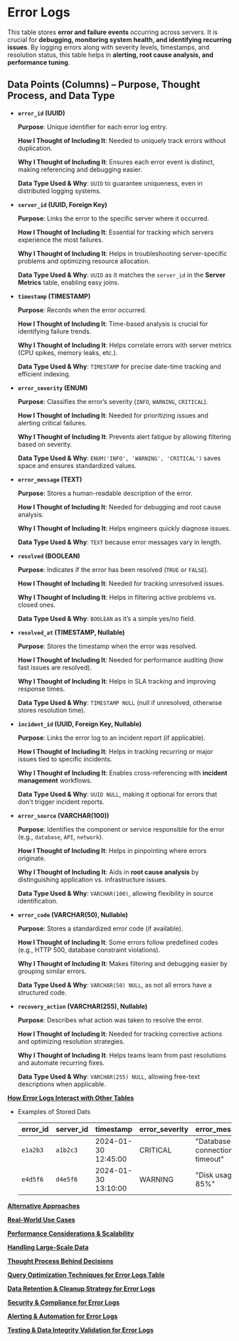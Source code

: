 # Error Logs

This table stores **error and failure events** occurring across servers. It is crucial for **debugging, monitoring system health, and identifying recurring issues**. By logging errors along with severity levels, timestamps, and resolution status, this table helps in **alerting, root cause analysis, and performance tuning**.

## **Data Points (Columns) – Purpose, Thought Process, and Data Type**

- **`error_id` (UUID)**
    
    **Purpose**: Unique identifier for each error log entry.
    
    **How I Thought of Including It**: Needed to uniquely track errors without duplication.
    
    **Why I Thought of Including It**: Ensures each error event is distinct, making referencing and debugging easier.
    
    **Data Type Used & Why**: `UUID` to guarantee uniqueness, even in distributed logging systems.
    
- **`server_id` (UUID, Foreign Key)**
    
    **Purpose**: Links the error to the specific server where it occurred.
    
    **How I Thought of Including It**: Essential for tracking which servers experience the most failures.
    
    **Why I Thought of Including It**: Helps in troubleshooting server-specific problems and optimizing resource allocation.
    
    **Data Type Used & Why**: `UUID` as it matches the `server_id` in the **Server Metrics** table, enabling easy joins.
    
- **`timestamp` (TIMESTAMP)**
    
    **Purpose**: Records when the error occurred.
    
    **How I Thought of Including It**: Time-based analysis is crucial for identifying failure trends.
    
    **Why I Thought of Including It**: Helps correlate errors with server metrics (CPU spikes, memory leaks, etc.).
    
    **Data Type Used & Why**: `TIMESTAMP` for precise date-time tracking and efficient indexing.
    
- **`error_severity` (ENUM)**
    
    **Purpose**: Classifies the error’s severity (`INFO`, `WARNING`, `CRITICAL`).
    
    **How I Thought of Including It**: Needed for prioritizing issues and alerting critical failures.
    
    **Why I Thought of Including It**: Prevents alert fatigue by allowing filtering based on severity.
    
    **Data Type Used & Why**: `ENUM('INFO', 'WARNING', 'CRITICAL')` saves space and ensures standardized values.
    
- **`error_message` (TEXT)**
    
    **Purpose**: Stores a human-readable description of the error.
    
    **How I Thought of Including It**: Needed for debugging and root cause analysis.
    
    **Why I Thought of Including It**: Helps engineers quickly diagnose issues.
    
    **Data Type Used & Why**: `TEXT` because error messages vary in length.
    
- **`resolved` (BOOLEAN)**
    
    **Purpose**: Indicates if the error has been resolved (`TRUE` or `FALSE`).
    
    **How I Thought of Including It**: Needed for tracking unresolved issues.
    
    **Why I Thought of Including It**: Helps in filtering active problems vs. closed ones.
    
    **Data Type Used & Why**: `BOOLEAN` as it’s a simple yes/no field.
    
- **`resolved_at` (TIMESTAMP, Nullable)**
    
    **Purpose**: Stores the timestamp when the error was resolved.
    
    **How I Thought of Including It**: Needed for performance auditing (how fast issues are resolved).
    
    **Why I Thought of Including It**: Helps in SLA tracking and improving response times.
    
    **Data Type Used & Why**: `TIMESTAMP NULL` (null if unresolved, otherwise stores resolution time).
    
- **`incident_id` (UUID, Foreign Key, Nullable)**
    
    **Purpose**: Links the error log to an incident report (if applicable).
    
    **How I Thought of Including It**: Helps in tracking recurring or major issues tied to specific incidents.
    
    **Why I Thought of Including It**: Enables cross-referencing with **incident management** workflows.
    
    **Data Type Used & Why**: `UUID NULL`, making it optional for errors that don't trigger incident reports.
    
- **`error_source` (VARCHAR(100))**
    
    **Purpose**: Identifies the component or service responsible for the error (e.g., `database`, `API`, `network`).
    
    **How I Thought of Including It**: Helps in pinpointing where errors originate.
    
    **Why I Thought of Including It**: Aids in **root cause analysis** by distinguishing application vs. infrastructure issues.
    
    **Data Type Used & Why**: `VARCHAR(100)`, allowing flexibility in source identification.
    
- **`error_code` (VARCHAR(50), Nullable)**
    
    **Purpose**: Stores a standardized error code (if available).
    
    **How I Thought of Including It**: Some errors follow predefined codes (e.g., HTTP 500, database constraint violations).
    
    **Why I Thought of Including It**: Makes filtering and debugging easier by grouping similar errors.
    
    **Data Type Used & Why**: `VARCHAR(50) NULL`, as not all errors have a structured code.
    
- **`recovery_action` (VARCHAR(255), Nullable)**
    
    **Purpose**: Describes what action was taken to resolve the error.
    
    **How I Thought of Including It**: Needed for tracking corrective actions and optimizing resolution strategies.
    
    **Why I Thought of Including It**: Helps teams learn from past resolutions and automate recurring fixes.
    
    **Data Type Used & Why**: `VARCHAR(255) NULL`, allowing free-text descriptions when applicable.
    

[**How Error Logs Interact with Other Tables**](Error%20Logs%2019bead362d93802a9205f0f8dc20a7f9/How%20Error%20Logs%20Interact%20with%20Other%20Tables%2019bead362d9380669e9dd2035be781c0.md)

- Examples of Stored Dats
    
    
    | error_id | server_id | timestamp | error_severity | error_message | resolved | resolved_at |
    | --- | --- | --- | --- | --- | --- | --- |
    | `e1a2b3` | `a1b2c3` | 2024-01-30 12:45:00 | CRITICAL | "Database connection timeout" | FALSE | NULL |
    | `e4d5f6` | `d4e5f6` | 2024-01-30 13:10:00 | WARNING | "Disk usage at 85%" | TRUE | 2024-01-30 14:00:00 |

[**Alternative Approaches**](Error%20Logs%2019bead362d93802a9205f0f8dc20a7f9/Alternative%20Approaches%2019bead362d9380c19be5d81f9f7d1f51.md)

[**Real-World Use Cases**](Error%20Logs%2019bead362d93802a9205f0f8dc20a7f9/Real-World%20Use%20Cases%2019cead362d93802fbc60cf5d765a14bd.md)

[**Performance Considerations & Scalability**](Error%20Logs%2019bead362d93802a9205f0f8dc20a7f9/Performance%20Considerations%20&%20Scalability%2019cead362d9380e8a545dc167798dd68.md)

[**Handling Large-Scale Data**](Error%20Logs%2019bead362d93802a9205f0f8dc20a7f9/Handling%20Large-Scale%20Data%2019cead362d9380d29ae0d59b1801c817.md)

[**Thought Process Behind Decisions**](Error%20Logs%2019bead362d93802a9205f0f8dc20a7f9/Thought%20Process%20Behind%20Decisions%2019cead362d938057a67cc00e12fe777e.md)

[**Query Optimization Techniques for Error Logs Table**](Error%20Logs%2019bead362d93802a9205f0f8dc20a7f9/Query%20Optimization%20Techniques%20for%20Error%20Logs%20Table%2019cead362d9380e7bcf4dc7891cc5b0e.md)

[**Data Retention & Cleanup Strategy for Error Logs**](Error%20Logs%2019bead362d93802a9205f0f8dc20a7f9/Data%20Retention%20&%20Cleanup%20Strategy%20for%20Error%20Logs%2019cead362d938058baf0de4b63651e9c.md)

[**Security & Compliance for Error Logs**](Error%20Logs%2019bead362d93802a9205f0f8dc20a7f9/Security%20&%20Compliance%20for%20Error%20Logs%2019cead362d938017a712d171193c5be1.md)

[**Alerting & Automation for Error Logs**](Error%20Logs%2019bead362d93802a9205f0f8dc20a7f9/Alerting%20&%20Automation%20for%20Error%20Logs%2019cead362d9380c9ae0cf3878d56c142.md)

[**Testing & Data Integrity Validation for Error Logs**](Error%20Logs%2019bead362d93802a9205f0f8dc20a7f9/Testing%20&%20Data%20Integrity%20Validation%20for%20Error%20Logs%2019cead362d9380dc865cd407a04dcf93.md)